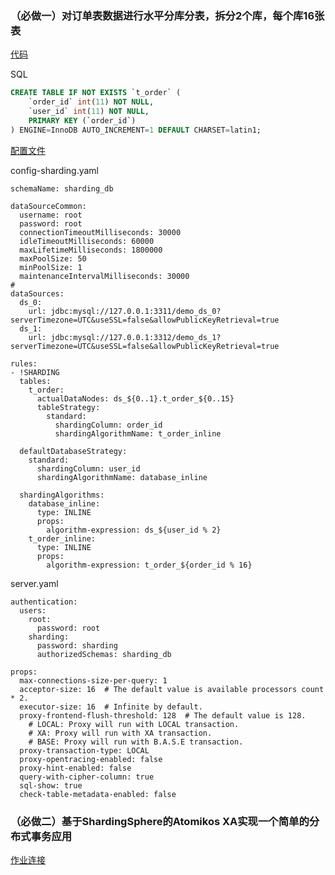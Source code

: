 ### （必做一）对订单表数据进行水平分库分表，拆分2个库，每个库16张表
[代码](https://github.com/Moby2020/JAVA-000/tree/main/Week_08/demo0802)

SQL
```SQL
CREATE TABLE IF NOT EXISTS `t_order` (
    `order_id` int(11) NOT NULL,
    `user_id` int(11) NOT NULL,
    PRIMARY KEY (`order_id`)
) ENGINE=InnoDB AUTO_INCREMENT=1 DEFAULT CHARSET=latin1;
```

[配置文件](https://github.com/Moby2020/JAVA-000/tree/main/Week_08/conf)

config-sharding.yaml
```
schemaName: sharding_db

dataSourceCommon:
  username: root
  password: root
  connectionTimeoutMilliseconds: 30000
  idleTimeoutMilliseconds: 60000
  maxLifetimeMilliseconds: 1800000
  maxPoolSize: 50
  minPoolSize: 1
  maintenanceIntervalMilliseconds: 30000
#
dataSources:
  ds_0:
    url: jdbc:mysql://127.0.0.1:3311/demo_ds_0?serverTimezone=UTC&useSSL=false&allowPublicKeyRetrieval=true
  ds_1:
    url: jdbc:mysql://127.0.0.1:3312/demo_ds_1?serverTimezone=UTC&useSSL=false&allowPublicKeyRetrieval=true

rules:
- !SHARDING
  tables:
    t_order:
      actualDataNodes: ds_${0..1}.t_order_${0..15}
      tableStrategy:
        standard:
          shardingColumn: order_id
          shardingAlgorithmName: t_order_inline

  defaultDatabaseStrategy:
    standard:
      shardingColumn: user_id
      shardingAlgorithmName: database_inline
 
  shardingAlgorithms:
    database_inline:
      type: INLINE
      props:
        algorithm-expression: ds_${user_id % 2}
    t_order_inline:
      type: INLINE
      props:
        algorithm-expression: t_order_${order_id % 16}
```

server.yaml
```
authentication:
  users:
    root:
      password: root
    sharding:
      password: sharding 
      authorizedSchemas: sharding_db

props:
  max-connections-size-per-query: 1
  acceptor-size: 16  # The default value is available processors count * 2.
  executor-size: 16  # Infinite by default.
  proxy-frontend-flush-threshold: 128  # The default value is 128.
    # LOCAL: Proxy will run with LOCAL transaction.
    # XA: Proxy will run with XA transaction.
    # BASE: Proxy will run with B.A.S.E transaction.
  proxy-transaction-type: LOCAL
  proxy-opentracing-enabled: false
  proxy-hint-enabled: false
  query-with-cipher-column: true
  sql-show: true
  check-table-metadata-enabled: false
```

### （必做二）基于ShardingSphere的Atomikos XA实现一个简单的分布式事务应用

[作业连接](https://github.com/Moby2020/JAVA-000/blob/main/Week_08/demo0803/src/main/java/com/example/demo0803/Demo0803Application.java)
